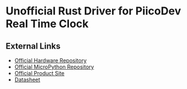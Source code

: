 [Official Hardware Repository]: https://github.com/CoreElectronics/CE-PiicoDev-Real-Time-Clock-RV3028
[Official MicroPython Repository]: https://github.com/CoreElectronics/CE-PiicoDev-RV3028-MicroPython-Module
[Official Product Site]: https://piico.dev/p19
[Datasheet]: https://www.microcrystal.com/fileadmin/Media/Products/RTC/App.Manual/RV-3028-C7_App-Manual.pdf
# Unofficial Rust Driver for PiicoDev Real Time Clock
## External Links
- [Official Hardware Repository]
- [Official MicroPython Repository]
- [Official Product Site]
- [Datasheet]
